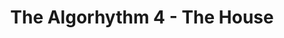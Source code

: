 ---
layout: playlist
title: The Algorhythm 4 - The House
songs: [
    bubble-house,
    synth-city
]
---